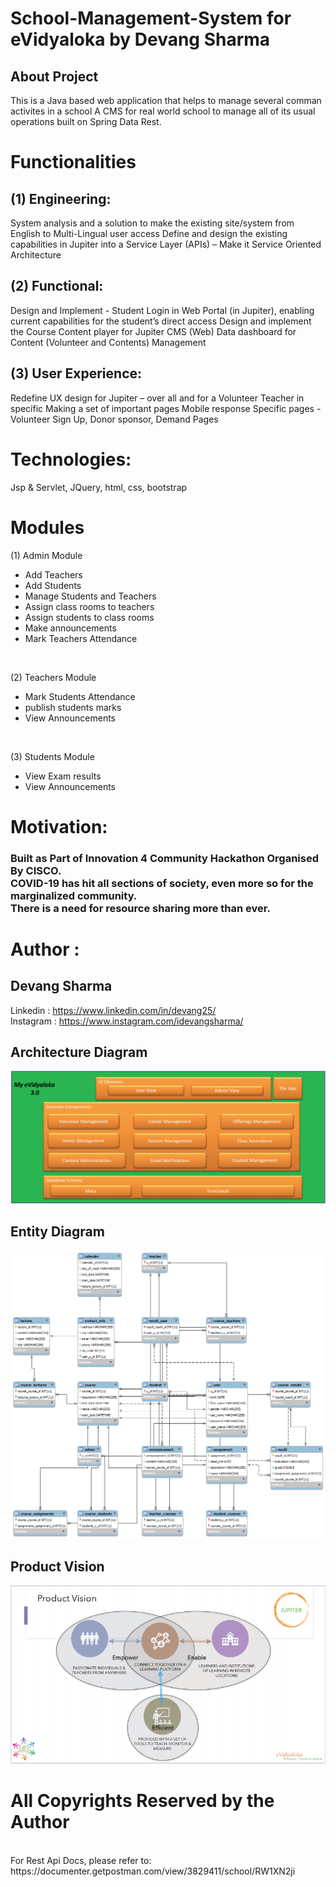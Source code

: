 # School-Management-System for eVidyaloka by Devang Sharma

## About Project
This is a Java based web application that helps to manage several comman activites in a school
A CMS for real world school to manage all of its usual operations built on Spring Data Rest.

# Functionalities

## (1) Engineering:
System analysis and a solution to make the existing site/system from English to Multi-Lingual user access
Define and design the existing capabilities in Jupiter into a Service Layer (APIs) – Make it Service Oriented Architecture

## (2) Functional:
Design and Implement - Student Login in Web Portal (in Jupiter), enabling current capabilities for the student’s direct access
Design and implement the Course Content player for Jupiter CMS (Web)
Data dashboard for Content (Volunteer and Contents) Management

## (3) User Experience:
Redefine UX design for Jupiter – over all and for a Volunteer Teacher in specific
Making a set of important pages Mobile response
Specific pages - Volunteer Sign Up, Donor sponsor, Demand Pages

# Technologies:
 Jsp & Servlet, JQuery, html, css, bootstrap

# Modules

(1) Admin Module
- Add Teachers
- Add Students
- Manage Students and Teachers
- Assign class rooms to teachers
- Assign students to class rooms
- Make announcements
- Mark Teachers Attendance
<br>

(2) Teachers Module
- Mark Students Attendance
- publish students marks
- View Announcements
<br>

(3) Students Module
- View Exam results
- View Announcements 

# Motivation: 

### Built as Part of Innovation 4 Community Hackathon Organised By CISCO.<br>COVID-19 has hit all sections of society, even more so for the marginalized community.<br>There is a need for resource sharing more than ever.

# Author :
## Devang Sharma
Linkedin : https://www.linkedin.com/in/devang25/ <br>
Instagram : https://www.instagram.com/idevangsharma/ <br>


## Architecture Diagram
![Architecture](https://github.com/Devang-25/School-Management-System-for-eVidyaloka-by-Devang-Sharma/blob/main/Architecture_Diagram.png)
<br>

## Entity Diagram
![alt text](https://github.com/Devang-25/School-Management-System-for-eVidyaloka-by-Devang-Sharma/blob/main/School_Entities_Diagram.png)
<br>

## Product Vision
![Product](https://github.com/Devang-25/School-Management-System-for-eVidyaloka-by-Devang-Sharma/blob/main/Product_Vision.png)
<br>

# All Copyrights Reserved by the Author

<br>
For Rest Api Docs, please refer to: https://documenter.getpostman.com/view/3829411/school/RW1XN2ji

